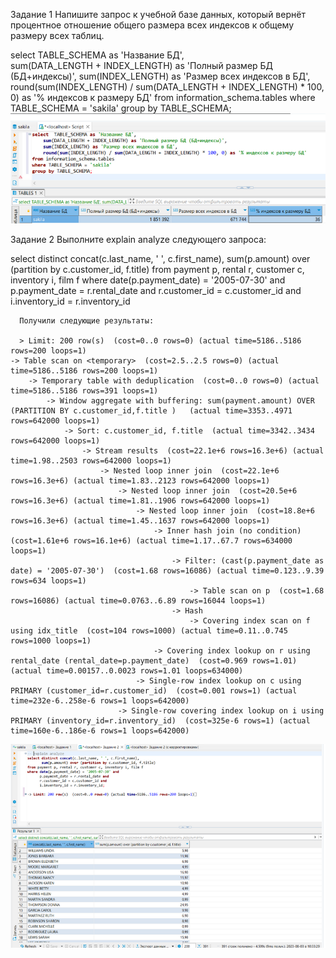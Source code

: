 Задание 1
Напишите запрос к учебной базе данных, который вернёт процентное отношение общего размера всех индексов к общему размеру всех таблиц.

select  TABLE_SCHEMA as 'Название БД',  
    sum(DATA_LENGTH + INDEX_LENGTH) as 'Полный размер БД (БД+индексы)', 
    sum(INDEX_LENGTH) as 'Размер всех индексов в БД', 
    round(sum(INDEX_LENGTH) / sum(DATA_LENGTH + INDEX_LENGTH) * 100, 0) as '% индексов к размеру БД'
from information_schema.tables
where TABLE_SCHEMA = 'sakila'
group by TABLE_SCHEMA;
![image](https://github.com/sergeev-Aleksandr/Sergeev-8-03-hw./blob/main/%D0%A1%D0%BD%D0%B8%D0%BC%D0%BE%D0%BA%20%D1%8D%D0%BA%D1%80%D0%B0%D0%BD%D0%B0%20%D0%BE%D1%82%202024-04-03%2023-12-13.png)

Задание 2
Выполните explain analyze следующего запроса:

select distinct concat(c.last_name, ' ', c.first_name),
       sum(p.amount) over (partition by c.customer_id, f.title)
from payment p, rental r, customer c, inventory i, film f
where date(p.payment_date) = '2005-07-30' and
      p.payment_date = r.rental_date and
      r.customer_id = c.customer_id and
      i.inventory_id = r.inventory_id

      Получили следующие результаты:

      > Limit: 200 row(s)  (cost=0..0 rows=0) (actual time=5186..5186 rows=200 loops=1)
    -> Table scan on <temporary>  (cost=2.5..2.5 rows=0) (actual time=5186..5186 rows=200 loops=1)
        -> Temporary table with deduplication  (cost=0..0 rows=0) (actual time=5186..5186 rows=391 loops=1)
            -> Window aggregate with buffering: sum(payment.amount) OVER (PARTITION BY c.customer_id,f.title )   (actual time=3353..4971 rows=642000 loops=1)
                -> Sort: c.customer_id, f.title  (actual time=3342..3434 rows=642000 loops=1)
                    -> Stream results  (cost=22.1e+6 rows=16.3e+6) (actual time=1.98..2503 rows=642000 loops=1)
                        -> Nested loop inner join  (cost=22.1e+6 rows=16.3e+6) (actual time=1.83..2123 rows=642000 loops=1)
                            -> Nested loop inner join  (cost=20.5e+6 rows=16.3e+6) (actual time=1.81..1906 rows=642000 loops=1)
                                -> Nested loop inner join  (cost=18.8e+6 rows=16.3e+6) (actual time=1.45..1637 rows=642000 loops=1)
                                    -> Inner hash join (no condition)  (cost=1.61e+6 rows=16.1e+6) (actual time=1.17..67.7 rows=634000 loops=1)
                                        -> Filter: (cast(p.payment_date as date) = '2005-07-30')  (cost=1.68 rows=16086) (actual time=0.123..9.39 rows=634 loops=1)
                                            -> Table scan on p  (cost=1.68 rows=16086) (actual time=0.0763..6.89 rows=16044 loops=1)
                                        -> Hash
                                            -> Covering index scan on f using idx_title  (cost=104 rows=1000) (actual time=0.11..0.745 rows=1000 loops=1)
                                    -> Covering index lookup on r using rental_date (rental_date=p.payment_date)  (cost=0.969 rows=1.01) (actual time=0.00157..0.0023 rows=1.01 loops=634000)
                                -> Single-row index lookup on c using PRIMARY (customer_id=r.customer_id)  (cost=0.001 rows=1) (actual time=232e-6..258e-6 rows=1 loops=642000)
                            -> Single-row covering index lookup on i using PRIMARY (inventory_id=r.inventory_id)  (cost=325e-6 rows=1) (actual time=160e-6..186e-6 rows=1 loops=642000)


![image](https://github.com/sergeev-Aleksandr/Sergeev-8-03-hw./blob/main/%D0%A1%D0%BD%D0%B8%D0%BC%D0%BE%D0%BA%20%D1%8D%D0%BA%D1%80%D0%B0%D0%BD%D0%B0%20%D0%BE%D1%82%202024-04-03%2023-16-30.png)


                            
